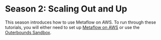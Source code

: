 # Season 2: Scaling Out and Up

This season introduces how to use Metaflow on AWS. To run through these tutorials, you
will either need to set up [Metaflow on AWS](../../../metaflow-on-aws/deploy-to-aws.md)
or use the [Outerbounds Sandbox](https://outerbounds.com/sandbox).

